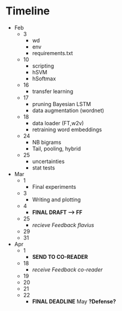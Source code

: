 # Timeline
* Feb
	* 3
		* wd
		* env
        * requirements.txt
	* 10
		* scripting
		* hSVM
        * hSoftmax
	* 16
		* transfer learning
	* 17
		* pruning Bayesian LSTM
		* data augmentation (wordnet)
	* 18
		* data loader (FT,w2v)
		* retraining word embeddings
	* 24
		* NB bigrams
		* Tail, pooling, hybrid
	* 25
		* uncertainties
		* stat tests
* Mar
	* 1
		* Final experiments
	* 3
		* Writing and plotting
	* 4
		* **FINAL DRAFT --> FF**
	* 25
		* _recieve Feedback flavius_
	* 29
	* 31
* Apr
	* 1
		* **SEND TO CO-READER**
	* 18
		* _receive Feedback co-reader_
	* 19
	* 20
	* 21
	* 22
		* **FINAL DEADLINE**
May
    **?Defense?**